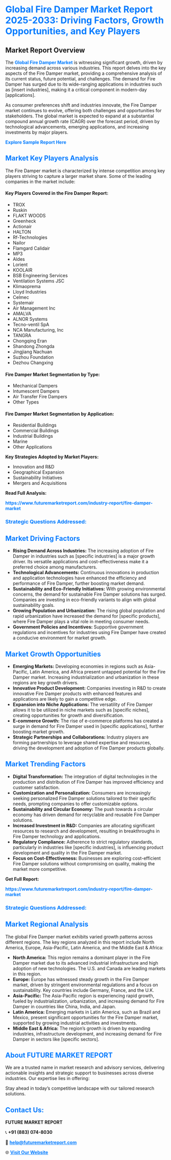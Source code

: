 <h1 style="color: #007BFF;">Global Fire Damper Market Report 2025-2033: Driving Factors, Growth Opportunities, and Key Players</h1>

<section id="overview">
<h2>Market Report Overview</h2>
<p>The <a href="https://www.futuremarketreport.com/industry-report/fire-damper-market" style="color: #007BFF; text-decoration: none;"><strong>Global Fire Damper Market</strong></a> is witnessing significant growth, driven by increasing demand across various industries. This report delves into the key aspects of the Fire Damper market, providing a comprehensive analysis of its current status, future potential, and challenges. The demand for Fire Damper has surged due to its wide-ranging applications in industries such as [insert industries], making it a critical component in modern-day [applications].</p>
<p>As consumer preferences shift and industries innovate, the Fire Damper market continues to evolve, offering both challenges and opportunities for stakeholders. The global market is expected to expand at a substantial compound annual growth rate (CAGR) over the forecast period, driven by technological advancements, emerging applications, and increasing investments by major players.</p>
</section>

<section id="overview">
<p><a href="https://www.futuremarketreport.com/request-sample/reportId=26235" style="color: #007BFF; text-decoration: none;"><strong>Explore Sample Report Here</strong></a></p>
</section>

<section id="key-players">
<h2 style="color: #007BFF;">Market Key Players Analysis</h2>
<p>The Fire Damper market is characterized by intense competition among key players striving to capture a larger market share. Some of the leading companies in the market include:</p>
<h4>Key Players Covered in the Fire Damper Report:</h4>
<ul><li>TROX</li><li>Ruskin</li><li>FLAKT WOODS</li><li>Greenheck</li><li>Actionair</li><li>HALTON</li><li>Rf-Technologies</li><li>Nailor</li><li>Flamgard Calidair</li><li>MP3</li><li>Aldes</li><li>Lorient</li><li>KOOLAIR</li><li>BSB Engineering Services</li><li>Ventilation Systems JSC</li><li>Klimaoprema</li><li>Lloyd Industries</li><li>Celmec</li><li>Systemair</li><li>Air Management Inc</li><li>AMALVA</li><li>ALNOR Systems</li><li>Tecno-ventil SpA</li><li>NCA Manufacturing, Inc</li><li>TANGRA</li><li>Chongqing Eran</li><li>Shandong Zhongda</li><li>Jingjiang Nachuan</li><li>Suzhou Foundation</li><li>Dezhou Changxing</li></ul>
<h4>Fire Damper Market Segmentation by Type:</h4>
<ul><li>Mechanical Dampers</li><li>Intumescent Dampers</li><li>Air Transfer Fire Dampers</li><li>Other Types</li></ul>

<h4>Fire Damper Market Segmentation by Application:</h4>
<ul><li>Residential Buildings</li><li>Commercial Buildings</li><li>Industrial Buildings</li><li>Marine</li><li>Other Applications</li></ul>
<p><strong>Key Strategies Adopted by Market Players:</strong></p>
<ul>
<li>Innovation and R&D</li>
<li>Geographical Expansion</li>
<li>Sustainability Initiatives</li>
<li>Mergers and Acquisitions</li>
</ul>
</section>

<section>
<p><strong>Read Full Analysis: </strong></p><a href="https://www.futuremarketreport.com/industry-report/fire-damper-market" style="color: #007BFF; text-decoration: none;"><strong>https://www.futuremarketreport.com/industry-report/fire-damper-market</strong></a>
<h3 style="color: #007BFF;">Strategic Questions Addressed:</h3>
</section>

<section id="driving-factors">
<h2 style="color: #007BFF;">Market Driving Factors</h2>
<ul>
<li><strong>Rising Demand Across Industries:</strong> The increasing adoption of Fire Damper in industries such as [specific industries] is a major growth driver. Its versatile applications and cost-effectiveness make it a preferred choice among manufacturers.</li>
<li><strong>Technological Advancements:</strong> Continuous innovations in production and application technologies have enhanced the efficiency and performance of Fire Damper, further boosting market demand.</li>
<li><strong>Sustainability and Eco-Friendly Initiatives:</strong> With growing environmental concerns, the demand for sustainable Fire Damper solutions has surged. Companies are investing in eco-friendly variants to align with global sustainability goals.</li>
<li><strong>Growing Population and Urbanization:</strong> The rising global population and rapid urbanization have increased the demand for [specific products], where Fire Damper plays a vital role in meeting consumer needs.</li>
<li><strong>Government Policies and Incentives:</strong> Supportive government regulations and incentives for industries using Fire Damper have created a conducive environment for market growth.</li>
</ul>
</section>

<section id="growth-opportunities">
<h2 style="color: #007BFF;">Market Growth Opportunities</h2>
<ul>
<li><strong>Emerging Markets:</strong> Developing economies in regions such as Asia-Pacific, Latin America, and Africa present untapped potential for the Fire Damper market. Increasing industrialization and urbanization in these regions are key growth drivers.</li>
<li><strong>Innovative Product Development:</strong> Companies investing in R&D to create innovative Fire Damper products with enhanced features and applications are likely to gain a competitive edge.</li>
<li><strong>Expansion into Niche Applications:</strong> The versatility of Fire Damper allows it to be utilized in niche markets such as [specific niches], creating opportunities for growth and diversification.</li>
<li><strong>E-commerce Growth:</strong> The rise of e-commerce platforms has created a surge in demand for Fire Damper used in [specific applications], further boosting market growth.</li>
<li><strong>Strategic Partnerships and Collaborations:</strong> Industry players are forming partnerships to leverage shared expertise and resources, driving the development and adoption of Fire Damper products globally.</li>
</ul>
</section>

<section id="trending-factors">
<h2 style="color: #007BFF;">Market Trending Factors</h2>
<ul>
<li><strong>Digital Transformation:</strong> The integration of digital technologies in the production and distribution of Fire Damper has improved efficiency and customer satisfaction.</li>
<li><strong>Customization and Personalization:</strong> Consumers are increasingly seeking personalized Fire Damper solutions tailored to their specific needs, prompting companies to offer customizable options.</li>
<li><strong>Sustainability and Circular Economy:</strong> The push towards a circular economy has driven demand for recyclable and reusable Fire Damper solutions.</li>
<li><strong>Increased Investment in R&D:</strong> Companies are allocating significant resources to research and development, resulting in breakthroughs in Fire Damper technology and applications.</li>
<li><strong>Regulatory Compliance:</strong> Adherence to strict regulatory standards, particularly in industries like [specific industries], is influencing product development and quality in the Fire Damper market.</li>
<li><strong>Focus on Cost-Effectiveness:</strong> Businesses are exploring cost-efficient Fire Damper solutions without compromising on quality, making the market more competitive.</li>
</ul>
</section>

<section>
<p><strong>Get Full Report: </strong></p><a href="https://www.futuremarketreport.com/industry-report/fire-damper-market" style="color: #007BFF; text-decoration: none;"><strong>https://www.futuremarketreport.com/industry-report/fire-damper-market</strong></a>
<h3 style="color: #007BFF;">Strategic Questions Addressed:</h3>
</section>


<section id="regional-analysis">
<h2 style="color: #007BFF;">Market Regional Analysis</h2>
<p>The global Fire Damper market exhibits varied growth patterns across different regions. The key regions analyzed in this report include North America, Europe, Asia-Pacific, Latin America, and the Middle East & Africa:</p>
<ul>
<li><strong>North America:</strong> This region remains a dominant player in the Fire Damper market due to its advanced industrial infrastructure and high adoption of new technologies. The U.S. and Canada are leading markets in this region.</li>
<li><strong>Europe:</strong> Europe has witnessed steady growth in the Fire Damper market, driven by stringent environmental regulations and a focus on sustainability. Key countries include Germany, France, and the U.K.</li>
<li><strong>Asia-Pacific:</strong> The Asia-Pacific region is experiencing rapid growth, fueled by industrialization, urbanization, and increasing demand for Fire Damper in countries like China, India, and Japan.</li>
<li><strong>Latin America:</strong> Emerging markets in Latin America, such as Brazil and Mexico, present significant opportunities for the Fire Damper market, supported by growing industrial activities and investments.</li>
<li><strong>Middle East & Africa:</strong> The region’s growth is driven by expanding industries, infrastructure development, and increasing demand for Fire Damper in sectors like [specific sectors].</li>
</ul>
</section>

<footer>
<h2 style="color: #007BFF;">About FUTURE MARKET REPORT</h2>
<p>We are a trusted name in market research and advisory services, delivering actionable insights and strategic support to businesses across diverse industries. Our expertise lies in offering:</p>

<p>Stay ahead in today’s competitive landscape with our tailored research solutions.</p>

<h2 style="color: #007BFF;">Contact Us:</h2>
<p><strong>FUTURE MARKET REPORT</strong></p>
<p>📞 <strong>+91 (883) 074-8030</strong></p>
<p>📧 <strong><a href="mailto:help@futuremarketreport.com" style="color: #007BFF;">help@futuremarketreport.com</a></strong></p>
<p>🌐 <strong><a href="https://www.futuremarketreport.com/" style="color: #007BFF;">Visit Our Website</a></strong></p>
</footer>